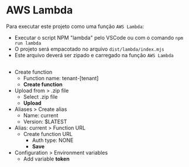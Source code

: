 # AWS Lambda

Para executar este projeto como uma função `AWS Lambda`:

* Executar o script NPM "lambda" pelo VSCode ou com o comando `npm run lambda`
* O projeto será empacotado no arquivo `dist/lambda/index.mjs`
* Este arquivo deverá ser zipado e carregado na função `AWS Lambda`

##

- Create function
  - Function name: tenant-[tenant]
  - **Create function**
- Upload from > .zip file
  - Select .zip file
  - **Upload**
- Aliases > Create alias
  - Name: current
  - Version: $LATEST
- Alias: current > Function URL
  - Create function URL
    - Auth type: NONE
    - **Save**
- Configuration > Environment variables
  - Add variable **token**
